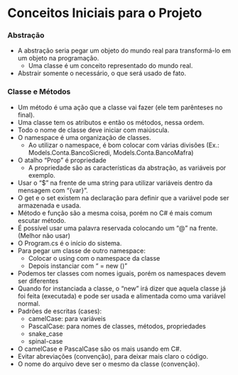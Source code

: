 # Conceitos Iniciais para o Projeto

### Abstração
* A abstração seria pegar um objeto do mundo real para transformá-lo em um objeto na programação.
  * Uma classe é um conceito representado do mundo real.
* Abstrair somente o necessário, o que será usado de fato.

### Classe e Métodos
* Um método é uma ação que a classe vai fazer (ele tem parênteses no final).
* Uma classe tem os atributos e então os métodos, nessa ordem.
* Todo o nome de classe deve iniciar com maiúscula.
* O namespace é uma organização de classes.
  * Ao utilizar o namespace, é bom colocar com várias divisões (Ex.: Models.Conta.BancoSicredi, Models.Conta.BancoMafra)
* O atalho “Prop” é propriedade
  * A propriedade são as características da abstração, as variáveis por exemplo.
* Usar o “$” na frente de uma string para utilizar variáveis dentro da mensagem com “{var}”.
* O get e o set existem na declaração para definir que a variável pode ser armazenada e usada.
* Método e função são a mesma coisa, porém no C# é mais comum escutar método.
* É possível usar uma palavra reservada colocando um “@” na frente. (Melhor não usar)
* O Program.cs é o início do sistema.
* Para pegar um classe de outro namespace:
  * Colocar o using com o namespace da classe
  * Depois instanciar com “<NomeClasse> <nome var> = new <NomeClasse>()”
* Podemos ter classes com nomes iguais, porém os namespaces devem ser diferentes
* Quando for instanciada a classe, o “new” irá dizer que aquela classe já foi feita (executada) e pode ser usada e alimentada como uma variável normal.
* Padrões de escritas (cases):
  * camelCase: para variáveis
  * PascalCase: para nomes de classes, métodos, propriedades
  * snake_case 
  * spinal-case
* O camelCase e PascalCase são os mais usando em C#.
* Evitar abreviações (convenção), para deixar mais claro o código.
* O nome do arquivo deve ser o mesmo da classe (convenção).
